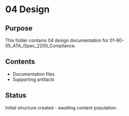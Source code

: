 # 04 Design

## Purpose
This folder contains 04 design documentation for 01-60-05_ATA_iSpec_2200_Compliance.

## Contents
- Documentation files
- Supporting artifacts

## Status
Initial structure created - awaiting content population.
